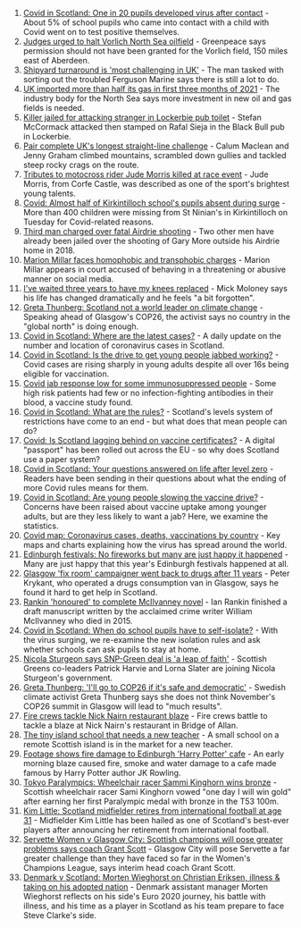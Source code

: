1. [Covid in Scotland: One in 20 pupils developed virus after contact](https://www.bbc.co.uk/news/uk-scotland-glasgow-west-58406100?at_medium=RSS&at_campaign=KARANGA) - About 5% of school pupils who came into contact with a child with Covid went on to test positive themselves.
2. [Judges urged to halt Vorlich North Sea oilfield](https://www.bbc.co.uk/news/uk-scotland-north-east-orkney-shetland-58411614?at_medium=RSS&at_campaign=KARANGA) - Greenpeace says permission should not have been granted for the Vorlich field, 150 miles east of Aberdeen.
3. [Shipyard turnaround is 'most challenging in UK'](https://www.bbc.co.uk/news/uk-scotland-58409633?at_medium=RSS&at_campaign=KARANGA) - The man tasked with sorting out the troubled Ferguson Marine says there is still a lot to do.
4. [UK imported more than half its gas in first three months of 2021](https://www.bbc.co.uk/news/uk-scotland-north-east-orkney-shetland-58403581?at_medium=RSS&at_campaign=KARANGA) - The industry body for the North Sea says more investment in new oil and gas fields is needed.
5. [Killer jailed for attacking stranger in Lockerbie pub toilet](https://www.bbc.co.uk/news/uk-scotland-south-scotland-58409177?at_medium=RSS&at_campaign=KARANGA) - Stefan McCormack attacked then stamped on Rafal Sieja in the Black Bull pub in Lockerbie.
6. [Pair complete UK's longest straight-line challenge](https://www.bbc.co.uk/news/uk-scotland-58400061?at_medium=RSS&at_campaign=KARANGA) - Calum Maclean and Jenny Graham climbed mountains, scrambled down gullies and tackled steep rocky crags on the route.
7. [Tributes to motocross rider Jude Morris killed at race event](https://www.bbc.co.uk/news/uk-england-dorset-58394254?at_medium=RSS&at_campaign=KARANGA) - Jude Morris, from Corfe Castle, was described as one of the sport's brightest young talents.
8. [Covid: Almost half of Kirkintilloch school's pupils absent during surge](https://www.bbc.co.uk/news/uk-scotland-glasgow-west-58402153?at_medium=RSS&at_campaign=KARANGA) - More than 400 children were missing from St Ninian's in Kirkintilloch on Tuesday for Covid-related reasons.
9. [Third man charged over fatal Airdrie shooting](https://www.bbc.co.uk/news/uk-scotland-glasgow-west-58402256?at_medium=RSS&at_campaign=KARANGA) - Two other men have already been jailed over the shooting of Gary More outside his Airdrie home in 2018.
10. [Marion Millar faces homophobic and transphobic charges](https://www.bbc.co.uk/news/uk-scotland-glasgow-west-58395138?at_medium=RSS&at_campaign=KARANGA) - Marion Millar appears in court accused of behaving in a threatening or abusive manner on social media.
11. [I've waited three years to have my knees replaced](https://www.bbc.co.uk/news/uk-scotland-58388675?at_medium=RSS&at_campaign=KARANGA) - Mick Moloney says his life has changed dramatically and he feels "a bit forgotten".
12. [Greta Thunberg: Scotland not a world leader on climate change](https://www.bbc.co.uk/news/uk-scotland-58387017?at_medium=RSS&at_campaign=KARANGA) - Speaking ahead of Glasgow's COP26, the activist says no country in the "global north" is doing enough.
13. [Covid in Scotland: Where are the latest cases?](https://www.bbc.co.uk/news/uk-scotland-53511877?at_medium=RSS&at_campaign=KARANGA) - A daily update on the number and location of coronavirus cases in Scotland.
14. [Covid in Scotland: Is the drive to get young people jabbed working?](https://www.bbc.co.uk/news/uk-scotland-58342389?at_medium=RSS&at_campaign=KARANGA) - Covid cases are rising sharply in young adults despite all over 16s being eligible for vaccination.
15. [Covid jab response low for some immunosuppressed people](https://www.bbc.co.uk/news/health-58317261?at_medium=RSS&at_campaign=KARANGA) - Some high risk patients had few or no infection-fighting antibodies in their blood, a vaccine study found.
16. [Covid in Scotland: What are the rules?](https://www.bbc.co.uk/news/uk-scotland-53166816?at_medium=RSS&at_campaign=KARANGA) - Scotland's levels system of restrictions have come to an end - but what does that mean people can do?
17. [Covid: Is Scotland lagging behind on vaccine certificates?](https://www.bbc.co.uk/news/uk-scotland-57519070?at_medium=RSS&at_campaign=KARANGA) - A digital "passport" has been rolled out across the EU - so why does Scotland use a paper system?
18. [Covid in Scotland: Your questions answered on life after level zero](https://www.bbc.co.uk/news/uk-scotland-58071989?at_medium=RSS&at_campaign=KARANGA) - Readers have been sending in their questions about what the ending of more Covid rules means for them.
19. [Covid in Scotland: Are young people slowing the vaccine drive?](https://www.bbc.co.uk/news/uk-scotland-57915106?at_medium=RSS&at_campaign=KARANGA) - Concerns have been raised about vaccine uptake among younger adults, but are they less likely to want a jab? Here, we examine the statistics.
20. [Covid map: Coronavirus cases, deaths, vaccinations by country](https://www.bbc.co.uk/news/world-51235105?at_medium=RSS&at_campaign=KARANGA) - Key maps and charts explaining how the virus has spread around the world.
21. [Edinburgh festivals: No fireworks but many are just happy it happened](https://www.bbc.co.uk/news/uk-scotland-58394733?at_medium=RSS&at_campaign=KARANGA) - Many are just happy that this year's Edinburgh festivals happened at all.
22. [Glasgow 'fix room' campaigner went back to drugs after 11 years](https://www.bbc.co.uk/news/uk-scotland-58389161?at_medium=RSS&at_campaign=KARANGA) - Peter Krykant, who operated a drugs consumption van in Glasgow, says he found it hard to get help in Scotland.
23. [Rankin 'honoured' to complete McIlvanney novel](https://www.bbc.co.uk/news/uk-scotland-58389121?at_medium=RSS&at_campaign=KARANGA) - Ian Rankin finished a draft manuscript written by the acclaimed crime writer William McIlvanney who died in 2015.
24. [Covid in Scotland: When do school pupils have to self-isolate?](https://www.bbc.co.uk/news/uk-scotland-58381883?at_medium=RSS&at_campaign=KARANGA) - With the virus surging, we re-examine the new isolation rules and ask whether schools can ask pupils to stay at home.
25. [Nicola Sturgeon says SNP-Green deal is 'a leap of faith'](https://www.bbc.co.uk/news/uk-scotland-58401747?at_medium=RSS&at_campaign=KARANGA) - Scottish Greens co-leaders Patrick Harvie and Lorna Slater are joining Nicola Sturgeon's government.
26. [Greta Thunberg: 'I'll go to COP26 if it's safe and democratic'](https://www.bbc.co.uk/news/uk-scotland-58388980?at_medium=RSS&at_campaign=KARANGA) - Swedish climate activist Greta Thunberg says she does not think November's COP26 summit in Glasgow will lead to "much results".
27. [Fire crews tackle Nick Nairn restaurant blaze](https://www.bbc.co.uk/news/uk-scotland-58378152?at_medium=RSS&at_campaign=KARANGA) - Fire crews battle to tackle a blaze at Nick Nairn's restaurant in Bridge of Allan.
28. [The tiny island school that needs a new teacher](https://www.bbc.co.uk/news/uk-scotland-58363674?at_medium=RSS&at_campaign=KARANGA) - A small school on a remote Scottish island is in the market for a new teacher.
29. [Footage shows fire damage to Edinburgh 'Harry Potter' cafe](https://www.bbc.co.uk/news/uk-scotland-58333804?at_medium=RSS&at_campaign=KARANGA) - An early morning blaze caused fire, smoke and water damage to a cafe made famous by Harry Potter author JK Rowling.
30. [Tokyo Paralympics: Wheelchair racer Sammi Kinghorn wins bronze](https://www.bbc.co.uk/sport/disability-sport/58407037?at_medium=RSS&at_campaign=KARANGA) - Scottish wheelchair racer Sami Kinghorn vowed "one day I will win gold" after earning her first Paralympic medal with bronze in the T53 100m.
31. [Kim Little: Scotland midfielder retires from international football at age 31](https://www.bbc.co.uk/sport/football/58410154?at_medium=RSS&at_campaign=KARANGA) - Midfielder Kim Little has been hailed as one of Scotland's best-ever players after announcing her retirement from international football.
32. [Servette Women v Glasgow City: Scottish champions will pose greater problems says coach Grant Scott](https://www.bbc.co.uk/sport/football/58386315?at_medium=RSS&at_campaign=KARANGA) - Glasgow City will pose Servette a far greater challenge than they have faced so far in the Women's Champions League, says interim head coach Grant Scott.
33. [Denmark v Scotland: Morten Wieghorst on Christian Eriksen, illness & taking on his adopted nation](https://www.bbc.co.uk/sport/football/58385855?at_medium=RSS&at_campaign=KARANGA) - Denmark assistant manager Morten Wieghorst reflects on his side's Euro 2020 journey, his battle with illness, and his time as a player in Scotland as his team prepare to face Steve Clarke's side.
